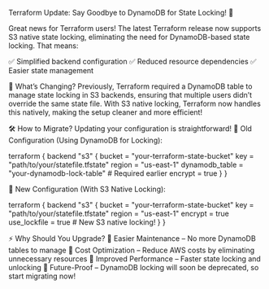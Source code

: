 Terraform Update: Say Goodbye to DynamoDB for State Locking! 🎉

Great news for Terraform users! The latest Terraform release now supports S3 native state locking, eliminating the need for DynamoDB-based state locking. That means:

✅ Simplified backend configuration
✅ Reduced resource dependencies
✅ Easier state management

🔄 What’s Changing?
Previously, Terraform required a DynamoDB table to manage state locking in S3 backends, ensuring that multiple users didn’t override the same state file. With S3 native locking, Terraform now handles this natively, making the setup cleaner and more efficient!

🛠️ How to Migrate?
Updating your configuration is straightforward!
🔹 Old Configuration (Using DynamoDB for Locking):

terraform {
 backend "s3" {
 bucket = "your-terraform-state-bucket"
 key = "path/to/your/statefile.tfstate"
 region = "us-east-1"
 dynamodb_table = "your-dynamodb-lock-table" # Required earlier
 encrypt = true
 }
}

🔹 New Configuration (With S3 Native Locking):

terraform {
 backend "s3" {
 bucket = "your-terraform-state-bucket"
 key = "path/to/your/statefile.tfstate"
 region = "us-east-1"
 encrypt = true
 use_lockfile = true # New S3 native locking!
 }
}

⚡ Why Should You Upgrade?
🔹 Easier Maintenance – No more DynamoDB tables to manage
🔹 Cost Optimization – Reduce AWS costs by eliminating unnecessary resources
🔹 Improved Performance – Faster state locking and unlocking
🔹 Future-Proof – DynamoDB locking will soon be deprecated, so start migrating now!
